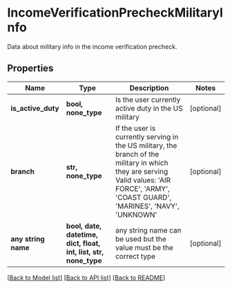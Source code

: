 # IncomeVerificationPrecheckMilitaryInfo

Data about military info in the income verification precheck.

## Properties
Name | Type | Description | Notes
------------ | ------------- | ------------- | -------------
**is_active_duty** | **bool, none_type** | Is the user currently active duty in the US military | [optional] 
**branch** | **str, none_type** | If the user is currently serving in the US military, the branch of the military in which they are serving Valid values: &#39;AIR FORCE&#39;, &#39;ARMY&#39;, &#39;COAST GUARD&#39;, &#39;MARINES&#39;, &#39;NAVY&#39;, &#39;UNKNOWN&#39; | [optional] 
**any string name** | **bool, date, datetime, dict, float, int, list, str, none_type** | any string name can be used but the value must be the correct type | [optional]

[[Back to Model list]](../README.md#documentation-for-models) [[Back to API list]](../README.md#documentation-for-api-endpoints) [[Back to README]](../README.md)


